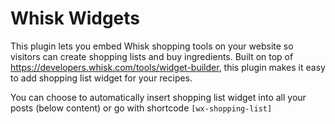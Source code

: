 # Whisk Widgets
This plugin lets you embed Whisk shopping tools on your website so visitors can create shopping lists and buy ingredients.
Built on top of https://developers.whisk.com/tools/widget-builder, this plugin makes it easy to add shopping list widget for your recipes.

You can choose to automatically insert shopping list widget into all your posts (below content) or go with shortcode <code>[wx-shopping-list]</code>
